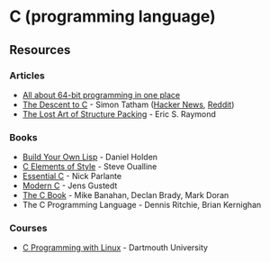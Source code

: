 # C \(programming language\)

## Resources

### Articles

* [All about 64-bit programming in one place](https://software.intel.com/content/www/us/en/develop/blogs/all-about-64-bit-programming-in-one-place.html)
* [The Descent to C](https://www.chiark.greenend.org.uk/~sgtatham/cdescent/) - Simon Tatham \([Hacker News](https://news.ycombinator.com/item?id=7134798), [Reddit](https://www.reddit.com/r/programming/comments/1wcily/the_descent_to_c/)\)
* [The Lost Art of Structure Packing](https://www.catb.org/esr/structure-packing/) - Eric S. Raymond

### Books

* [Build Your Own Lisp](http://buildyourownlisp.com/contents) - Daniel Holden
* [C Elements of Style](http://www.oualline.com/books.free/style/index.html) - Steve Oualline
* [Essential C](http://cslibrary.stanford.edu/101/EssentialC.pdf) - Nick Parlante
* [Modern C](https://modernc.gforge.inria.fr/) - Jens Gustedt
* [The C Book](https://publications.gbdirect.co.uk/c_book/) - Mike Banahan, Declan Brady, Mark Doran
* The C Programming Language - Dennis Ritchie, Brian Kernighan

### Courses

* [C Programming with Linux](https://www.edx.org/professional-certificate/dartmouth-imtx-c-programming-with-linux) - Dartmouth University



